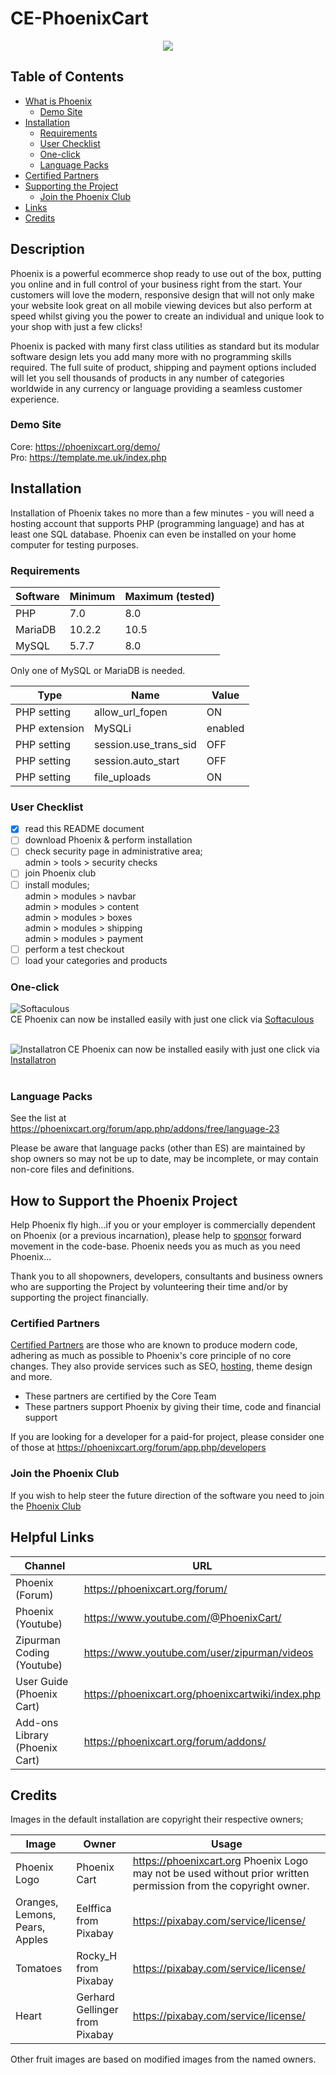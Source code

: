 # CE-PhoenixCart

<p align="center">
  <img src="https://raw.githubusercontent.com/CE-PhoenixCart/PhoenixCart/master/.github/ce-phoenix.png">
</p>

## Table of Contents

* [What is Phoenix](https://github.com/CE-PhoenixCart/PhoenixCart#description)
  - [Demo Site](https://github.com/CE-PhoenixCart/PhoenixCart#demo-site)
* [Installation](https://github.com/CE-PhoenixCart/PhoenixCart#installation)
  - [Requirements](https://github.com/CE-PhoenixCart/PhoenixCart#requirements)
  - [User Checklist](https://github.com/CE-PhoenixCart/PhoenixCart#user-checklist)
  - [One-click](https://github.com/CE-PhoenixCart/PhoenixCart#one-click)
  - [Language Packs](https://github.com/CE-PhoenixCart/PhoenixCart#language-packs)
* [Certified Partners](https://github.com/CE-PhoenixCart/PhoenixCart#certified-partners)
* [Supporting the Project](https://github.com/CE-PhoenixCart/PhoenixCart#how-to-support-the-phoenix-project)
  - [Join the Phoenix Club](https://github.com/CE-PhoenixCart/PhoenixCart#join-the-phoenix-club)
* [Links](https://github.com/CE-PhoenixCart/PhoenixCart#helpful-links)
* [Credits](https://github.com/CE-PhoenixCart/PhoenixCart#credits)

## Description

Phoenix is a powerful ecommerce shop ready to use out of the box, putting you online and in full control of your business right from the start.  Your customers will love the modern, responsive design that will not only make your website look great on all mobile viewing devices but also perform at speed whilst giving you the power to create an individual and unique look to your shop with just a few clicks!

Phoenix is packed with many first class utilities as standard but its modular software design lets you add many more with no programming skills required. The full suite of product, shipping and payment options included will let you sell thousands of products in any number of categories worldwide in any currency or language providing a seamless customer experience.

### Demo Site

Core:  https://phoenixcart.org/demo/  
Pro:  https://template.me.uk/index.php

## Installation

Installation of Phoenix takes no more than a few minutes - you will need a hosting account that supports PHP (programming language) and has at least one SQL database.  Phoenix can even be installed on your home computer for testing purposes.

### Requirements

Software | Minimum | Maximum (tested)
-------- | ------- | ----------------
PHP | 7.0 | 8.0
MariaDB | 10.2.2 | 10.5
MySQL | 5.7.7 | 8.0

Only one of MySQL or MariaDB is needed.  

Type | Name | Value
---- | ---- | -----
PHP setting | allow_url_fopen | ON
PHP extension | MySQLi | enabled
PHP setting | session.use_trans_sid | OFF
PHP setting | session.auto_start | OFF
PHP setting | file_uploads | ON

### User Checklist

- [x] read this README document
- [ ] download Phoenix & perform installation
- [ ] check security page in administrative area;  
      admin > tools > security checks
- [ ] join Phoenix club
- [ ] install modules;  
      admin > modules > navbar<br>
      admin > modules > content<br>
      admin > modules > boxes<br>
      admin > modules > shipping<br>
      admin > modules > payment
- [ ] perform a test checkout
- [ ] load your categories and products

### One-click

<img align="left" src="http://www.softaculous.com/website/images/softac_products.gif" alt="Softaculous"><br>CE Phoenix can now be installed easily with just one click via [Softaculous](http://www.softaculous.com/apps/ecommerce/CE_Phoenix)<br><br>

<img align="left" src="https://user-images.githubusercontent.com/104613/112981416-27a8e980-9129-11eb-97e7-a015f95d35b9.png" alt="Installatron">CE Phoenix can now be installed easily with just one click via [Installatron](https://installatron.com/cephoenixcart/)<br><br>

### Language Packs

See the list at https://phoenixcart.org/forum/app.php/addons/free/language-23

Please be aware that language packs (other than ES) are maintained by shop owners so may not be up to date, may be incomplete, or may contain non-core files and definitions.

## How to Support the Phoenix Project

Help Phoenix fly high...if you or your employer is commercially dependent on Phoenix (or a previous incarnation), please help to [sponsor](https://phoenixcart.org/phoenix_gopro.php) forward movement in the code-base. Phoenix needs you as much as you need Phoenix...

Thank you to all shopowners, developers, consultants and business owners who are supporting the Project by volunteering their time and/or by supporting the project financially.


### Certified Partners

[Certified Partners](https://phoenixcart.org/forum/viewforum.php?f=22) are those who are known to produce modern code, adhering as much as possible to Phoenix's core principle of no core changes. They also provide services such as SEO, [hosting](https://phoenixcart.org/forum/app.php/hosting), theme design and more.

* These partners are certified by the Core Team
* These partners support Phoenix by giving their time, code and financial support

If you are looking for a developer for a paid-for project, please consider one of those at https://phoenixcart.org/forum/app.php/developers

### Join the Phoenix Club

If you wish to help steer the future direction of the software you need to join the [Phoenix Club](https://phoenixcart.org/forum/)

## Helpful Links

Channel | URL 
------------ | -------------
Phoenix (Forum) | https://phoenixcart.org/forum/
Phoenix (Youtube) | https://www.youtube.com/@PhoenixCart/
Zipurman Coding (Youtube) | https://www.youtube.com/user/zipurman/videos
User Guide (Phoenix Cart) | https://phoenixcart.org/phoenixcartwiki/index.php
Add-ons Library (Phoenix Cart) | https://phoenixcart.org/forum/addons/

## Credits

Images in the default installation are copyright their respective owners;

Image | Owner | Usage
------------ | ------------- | -------------
Phoenix Logo | Phoenix Cart | https://phoenixcart.org Phoenix Logo may not be used without prior written permission from the copyright owner.
Oranges, Lemons, Pears, Apples | Eelffica from Pixabay | https://pixabay.com/service/license/
Tomatoes | Rocky_H from Pixabay | https://pixabay.com/service/license/
Heart | Gerhard Gellinger from Pixabay | https://pixabay.com/service/license/

Other fruit images are based on modified images from the named owners.
